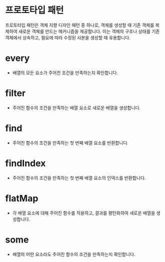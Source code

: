 # 프로토타입 패턴
프로토타입 패턴은 객체 지향 디자인 패턴 중 하나로, 객체를 생성할 때 기존 객체를 복제하여 새로운 객체를 만드는 메커니즘을 제공합니다. 이는 객체의 구조나 상태를 기존 객체에서 상속하고, 필요에 따라 수정된 사본을 생성할 때 유용합니다.

# every
- 배열의 모든 요소가 주어진 조건을 만족하는지 확인합니다.

# filter
- 주어진 함수의 조건을 만족하는 배열 요소로 새로운 배열을 생성합니다.

# find
- 주어진 함수의 조건을 만족하는 첫 번째 배열 요소를 반환합니다.

# findIndex
- 주어진 함수의 조건을 만족하는 첫 번째 배열 요소의 인덱스를 반환합니다.

# flatMap
- 각 배열 요소에 대해 주어진 함수를 적용하고, 결과를 평탄화하여 새로운 배열을 생성합니다.

# some
- 배열의 어떤 요소라도 주어진 함수의 조건을 만족하는지 확인합니다.
